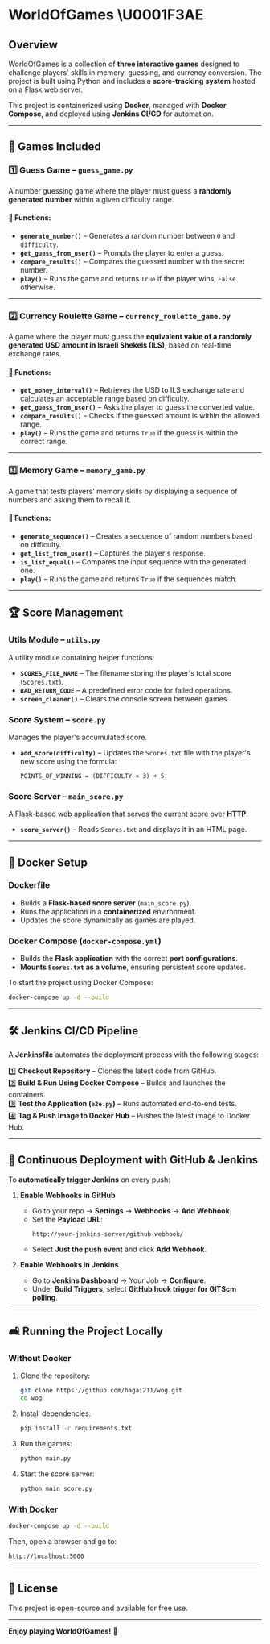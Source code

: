 # WorldOfGames \U0001F3AE  

## Overview  
WorldOfGames is a collection of **three interactive games** designed to challenge players' skills in memory, guessing, and currency conversion. The project is built using Python and includes a **score-tracking system** hosted on a Flask web server.  

This project is containerized using **Docker**, managed with **Docker Compose**, and deployed using **Jenkins CI/CD** for automation.  

---

## 📌 Games Included  
### 1️⃣ Guess Game – `guess_game.py`  
A number guessing game where the player must guess a **randomly generated number** within a given difficulty range.  

#### 🔹 Functions:  
- **`generate_number()`** – Generates a random number between `0` and `difficulty`.  
- **`get_guess_from_user()`** – Prompts the player to enter a guess.  
- **`compare_results()`** – Compares the guessed number with the secret number.  
- **`play()`** – Runs the game and returns `True` if the player wins, `False` otherwise.  

---

### 2️⃣ Currency Roulette Game – `currency_roulette_game.py`  
A game where the player must guess the **equivalent value of a randomly generated USD amount in Israeli Shekels (ILS)**, based on real-time exchange rates.  

#### 🔹 Functions:  
- **`get_money_interval()`** – Retrieves the USD to ILS exchange rate and calculates an acceptable range based on difficulty.  
- **`get_guess_from_user()`** – Asks the player to guess the converted value.  
- **`compare_results()`** – Checks if the guessed amount is within the allowed range.  
- **`play()`** – Runs the game and returns `True` if the guess is within the correct range.  

---

### 3️⃣ Memory Game – `memory_game.py`  
A game that tests players' memory skills by displaying a sequence of numbers and asking them to recall it.  

#### 🔹 Functions:  
- **`generate_sequence()`** – Creates a sequence of random numbers based on difficulty.  
- **`get_list_from_user()`** – Captures the player's response.  
- **`is_list_equal()`** – Compares the input sequence with the generated one.  
- **`play()`** – Runs the game and returns `True` if the sequences match.  

---

## 🏆 Score Management  
### **Utils Module – `utils.py`**  
A utility module containing helper functions:  
- **`SCORES_FILE_NAME`** – The filename storing the player's total score (`Scores.txt`).  
- **`BAD_RETURN_CODE`** – A predefined error code for failed operations.  
- **`screen_cleaner()`** – Clears the console screen between games.  

### **Score System – `score.py`**  
Manages the player's accumulated score.  
- **`add_score(difficulty)`** – Updates the `Scores.txt` file with the player's new score using the formula:  
  ```  
  POINTS_OF_WINNING = (DIFFICULTY × 3) + 5  
  ```  

### **Score Server – `main_score.py`**  
A Flask-based web application that serves the current score over **HTTP**.  
- **`score_server()`** – Reads `Scores.txt` and displays it in an HTML page.  

---

## 🚀 Docker Setup  
### **Dockerfile**  
- Builds a **Flask-based score server** (`main_score.py`).  
- Runs the application in a **containerized** environment.  
- Updates the score dynamically as games are played.  

### **Docker Compose (`docker-compose.yml`)**  
- Builds the **Flask application** with the correct **port configurations**.  
- **Mounts `Scores.txt` as a volume**, ensuring persistent score updates.  

To start the project using Docker Compose:  
```sh  
docker-compose up -d --build  
```

---

## 🛠️ Jenkins CI/CD Pipeline  
A **Jenkinsfile** automates the deployment process with the following stages:  

1️⃣ **Checkout Repository** – Clones the latest code from GitHub.  
2️⃣ **Build & Run Using Docker Compose** – Builds and launches the containers.  
3️⃣ **Test the Application (`e2e.py`)** – Runs automated end-to-end tests.  
4️⃣ **Tag & Push Image to Docker Hub** – Pushes the latest image to Docker Hub.  

---

## 🔄 Continuous Deployment with GitHub & Jenkins  
To **automatically trigger Jenkins** on every push:  

1. **Enable Webhooks in GitHub**  
   - Go to your repo → **Settings** → **Webhooks** → **Add Webhook**.  
   - Set the **Payload URL**:  
     ```  
     http://your-jenkins-server/github-webhook/  
     ```  
   - Select **Just the push event** and click **Add Webhook**.  

2. **Enable Webhooks in Jenkins**  
   - Go to **Jenkins Dashboard** → Your Job → **Configure**.  
   - Under **Build Triggers**, select **GitHub hook trigger for GITScm polling**.  

---

## 🛋️ Running the Project Locally  
### **Without Docker**  
1. Clone the repository:  
   ```sh  
   git clone https://github.com/hagai211/wog.git  
   cd wog  
   ```  
2. Install dependencies:  
   ```sh  
   pip install -r requirements.txt  
   ```  
3. Run the games:  
   ```sh  
   python main.py  
   ```  
4. Start the score server:  
   ```sh  
   python main_score.py  
   ```  

### **With Docker**  
```sh  
docker-compose up -d --build  
```
Then, open a browser and go to:  
```
http://localhost:5000  
```

---

## 📝 License  
This project is open-source and available for free use.  

---

**Enjoy playing WorldOfGames!** 🚀  


